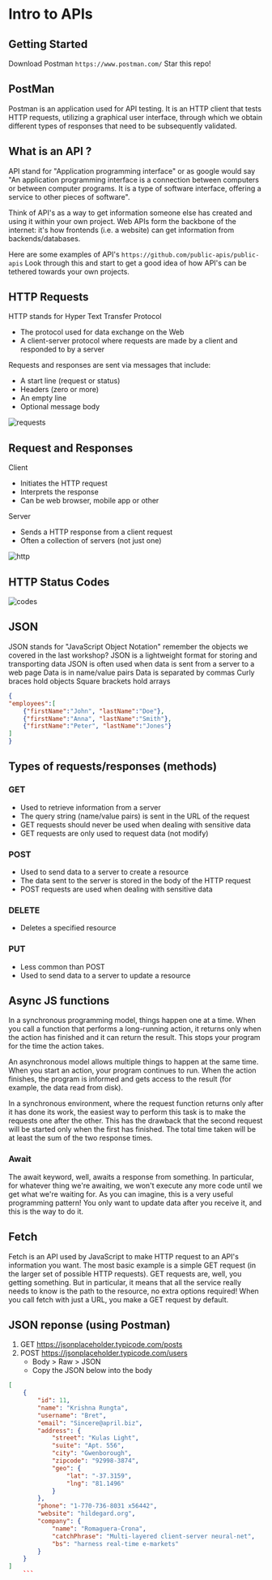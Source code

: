 # Intro to APIs

## Getting Started
Download Postman `https://www.postman.com/`
Star this repo!

## PostMan
Postman is an application used for API testing. It is an HTTP client that tests HTTP requests, utilizing a graphical user interface, through which we obtain different types of responses that need to be subsequently validated.

## What is an API ?

API stand for "Application programming interface" or as google would say "An application programming interface is a connection between computers or between computer programs. It is a type of software interface, offering a service to other pieces of software".

Think of API's as a way to get information someone else has created and using it within your own project.
Web APIs form the backbone of the internet: it's how frontends (i.e. a website) can get information from backends/databases.

Here are some examples of API's `https://github.com/public-apis/public-apis`
Look through this and start to get a good idea of how API's can be tethered towards your own projects.

## HTTP Requests
HTTP stands for Hyper Text Transfer Protocol
* The protocol used for data exchange on the Web
* A client-server protocol where requests are made by a client and responded to by a server

Requests and responses are sent via messages that include:
* A start line (request or status)
* Headers (zero or more)
* An empty line
*  Optional message body


![requests](https://developer.mozilla.org/en-US/docs/Web/HTTP/Messages/httpmsg2.png)



## Request and Responses
Client
* Initiates the HTTP request
* Interprets the response
* Can be web browser, mobile app or other

Server
* Sends a HTTP response from a client request
* Often a collection of servers (not just one)

![http](https://lh3.googleusercontent.com/proxy/3_DK7ytPlDbIRCuXoTLFwf4VNqGGuWqH9yn3JyjA23he8AGFyesf70oX9BiydLI6We3VVLt5c3rro1b1rcmHigisy09dofo_hMDuBGxRbz5pnm7ZunPjjdxODsCY_nIX2kFOalzh7DA)

## HTTP Status Codes
![codes](https://miro.medium.com/max/920/1*w_iicbG7L3xEQTArjHUS6g.jpeg)

## JSON
JSON stands for "JavaScript Object Notation" remember the objects we covered in the last workshop?
JSON is a lightweight format for storing and transporting data
JSON is often used when data is sent from a server to a web page
Data is in name/value pairs
Data is separated by commas
Curly braces hold objects
Square brackets hold arrays
```JSON
{
"employees":[
    {"firstName":"John", "lastName":"Doe"},
    {"firstName":"Anna", "lastName":"Smith"},
    {"firstName":"Peter", "lastName":"Jones"}
]
}
```

## Types of requests/responses (methods)

### GET
* Used to retrieve information from a server
* The query string (name/value pairs) is sent in the URL of the request
* GET requests should never be used when dealing with sensitive data
* GET requests are only used to request data (not modify)


### POST
* Used to send data to a server to create a resource
* The data sent to the server is stored in the body of the HTTP request
* POST requests are used when dealing with sensitive data

### DELETE
* Deletes a specified resource

### PUT
* Less common than POST
* Used to send data to a server to update a resource



## Async JS functions
In a synchronous programming model, things happen one at a time. When you call a function that performs a long-running action, it returns only when the action has finished and it can return the result. This stops your program for the time the action takes.

An asynchronous model allows multiple things to happen at the same time. When you start an action, your program continues to run. When the action finishes, the program is informed and gets access to the result (for example, the data read from disk).

In a synchronous environment, where the request function returns only after it has done its work, the easiest way to perform this task is to make the requests one after the other. This has the drawback that the second request will be started only when the first has finished. The total time taken will be at least the sum of the two response times.

### Await
The await keyword, well, awaits a response from something. In particular, for whatever thing we're awaiting, we won't execute any more code until we get what we're waiting for. As you can imagine, this is a very useful programming pattern! You only want to update data after you receive it, and this is the way to do it.

## Fetch
Fetch is an API used by JavaScript to make HTTP request to an API's information you want.
The most basic example is a simple GET request (in the larger set of possible HTTP requests). GET requests are, well, you getting something. But in particular, it means that all the service really needs to know is the path to the resource, no extra options required!
When you call fetch with just a URL, you make a GET request by default.

## JSON reponse (using Postman)
1. GET https://jsonplaceholder.typicode.com/posts
2. POST https://jsonplaceholder.typicode.com/users
    * Body > Raw > JSON
    * Copy the JSON below into the body
```JSON
[
    {
        "id": 11,
        "name": "Krishna Rungta",
        "username": "Bret",
        "email": "Sincere@april.biz",
        "address": {
            "street": "Kulas Light",
            "suite": "Apt. 556",
            "city": "Gwenborough",
            "zipcode": "92998-3874",
            "geo": {
                "lat": "-37.3159",
                "lng": "81.1496"
            }
        },
        "phone": "1-770-736-8031 x56442",
        "website": "hildegard.org",
        "company": {
            "name": "Romaguera-Crona",
            "catchPhrase": "Multi-layered client-server neural-net",
            "bs": "harness real-time e-markets"
        }
    }
]
    ```
